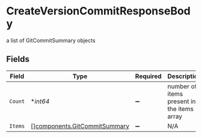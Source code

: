 # CreateVersionCommitResponseBody

a list of GitCommitSummary objects


## Fields

| Field                                                                        | Type                                                                         | Required                                                                     | Description                                                                  |
| ---------------------------------------------------------------------------- | ---------------------------------------------------------------------------- | ---------------------------------------------------------------------------- | ---------------------------------------------------------------------------- |
| `Count`                                                                      | **int64*                                                                     | :heavy_minus_sign:                                                           | number of items present in the items array                                   |
| `Items`                                                                      | [][components.GitCommitSummary](../../models/components/gitcommitsummary.md) | :heavy_minus_sign:                                                           | N/A                                                                          |